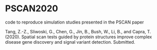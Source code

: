 # PSCAN2020
code to reproduce simulation studies presented in the PSCAN paper 

Tang, Z.-Z., Sliwoski, G., Chen, G., Jin, B., Bush, W., Li, B., and Capra, T. (2020). Spatial scan tests guided by protein structures improve complex disease gene discovery and signal variant detection. Submitted.
